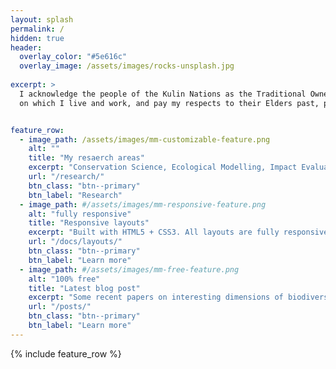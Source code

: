 ```yaml
---
layout: splash
permalink: /
hidden: true
header:
  overlay_color: "#5e616c"
  overlay_image: /assets/images/rocks-unsplash.jpg
 
excerpt: >
  I acknowledge the people of the Kulin Nations as the Traditional Owners of the land
  on which I live and work, and pay my respects to their Elders past, present and future.


feature_row:
  - image_path: /assets/images/mm-customizable-feature.png
    alt: ""
    title: "My resaerch areas"
    excerpt: "Conservation Science, Ecological Modelling, Impact Evaluation, Conservation Policy"
    url: "/research/"
    btn_class: "btn--primary"
    btn_label: "Research"
  - image_path: #/assets/images/mm-responsive-feature.png
    alt: "fully responsive"
    title: "Responsive layouts"
    excerpt: "Built with HTML5 + CSS3. All layouts are fully responsive with helpers to augment your content."
    url: "/docs/layouts/"
    btn_class: "btn--primary"
    btn_label: "Learn more"
  - image_path: #/assets/images/mm-free-feature.png
    alt: "100% free"
    title: "Latest blog post"
    excerpt: "Some recent papers on interesting dimensions of biodiversity offsetting"
    url: "/posts/"
    btn_class: "btn--primary"
    btn_label: "Learn more"      
---
```


{% include feature_row %}
